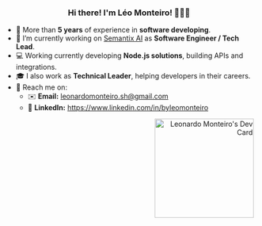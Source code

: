 <!--
**byleomonteiro/byleomonteiro** is a ✨ _special_ ✨ repository because its `README.md` (this file) appears on your GitHub profile.
Here are some ideas to get you started:
-->

<h3 align="center">Hi there! I'm Léo Monteiro! 🙋🏽‍♂️</></h3>

- 🌟 More than **5 years** of experience in **software developing**.
- 🔭 I’m currently working on [Semantix AI](https://semantix.ai) as **Software Engineer / Tech Lead**.
- 💻 Working currently developing **Node.js solutions**, building APIs and integrations.
- 🎓 I also work as **Technical Leader**, helping developers in their careers.
- 📍 Reach me on:
  - ✉️ **Email:** leonardomonteiro.sh@gmail.com
  - 💼 **LinkedIn:** https://www.linkedin.com/in/byleomonteiro
    
<div align="right">
  <a href="https://app.daily.dev/byleomonteiro"><img src="https://api.daily.dev/devcards/fcd6015018b64c3d8042d899fa33a252.png?r=usi" width="200" alt="Leonardo Monteiro's Dev Card"/>
</div>

